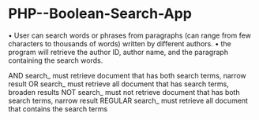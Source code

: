 # PHP--Boolean-Search-App
• User can search words or phrases from paragraphs (can range from few characters to thousands of words) written by different authors. 
• the program will retrieve the author ID, author name, and the paragraph containing the search words.

AND search_ must retrieve document that has both search terms, narrow result 
OR search_ must retrieve all document that has search terms, broaden results 
NOT search_ must not retrieve document that has both search terms, narrow result 
REGULAR search_ must retrieve all document that contains the search terms
